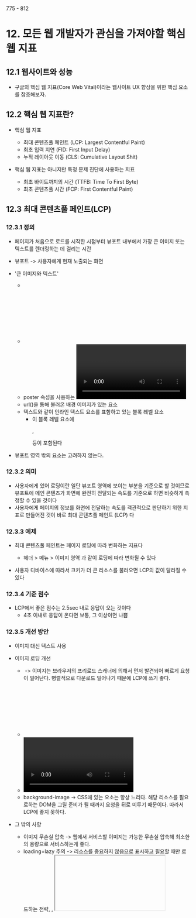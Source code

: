 775 - 812

# 12. 모든 웹 개발자가 관심을 가져야할 핵심 웹 지표

## 12.1 웹사이트와 성능

- 구글의 핵심 웹 지표(Core Web Vital)이라는 웹사이트 UX 향상을 위한 핵심 요소를 참조해보자.

## 12.2 핵심 웹 지표란?

- 핵심 웹 지표

  - 최대 콘텐츠풀 페인트 (LCP: Largest Contentful Paint)
  - 최초 입력 지연 (FID: First Input Delay)
  - 누적 레이아웃 이동 (CLS: Cumulative Layout Shit)

- 핵심 웹 지표는 아니지만 특정 문제 진단에 사용하는 지표

  - 최초 바이트까지의 시간 (TTFB: Time To First Byte)
  - 최초 콘텐츠풀 시간 (FCP: First Contentful Paint)

## 12.3 최대 콘텐츠풀 페인트(LCP)

### 12.3.1 정의

- 페이지가 처음으로 로드를 시작한 시점부터 뷰포트 내부에서 가장 큰 이미지 또는 텍스트를 렌더링하는 데 걸리는 시간

- 뷰포트 -> 사용자에게 현재 노출되는 화면
- '큰 이미지와 텍스트'

  - <img>
  - <svg> 내부의 <image>
  - poster 속성을 사용하는 <video>
  - url()을 통해 불러온 배경 이미지가 있는 요소
  - 텍스트와 같이 인라인 텍스트 요소를 표함하고 있는 블록 레벨 요소
    - 이 블록 레벨 요소에 <p>, <div> 등이 포함된다

- 뷰포트 영역 밖의 요소는 고려하지 않는다.

### 12.3.2 의미

- 사용자에게 있어 로딩이란 일단 뷰포트 영역에 보이는 부분을 기준으로 할 것이므로 뷰포트에 메인 콘텐츠가 화면에 완전히 전달되는 속도를 기준으로 하면 비슷하게 측정할 수 있을 것이다
- 사용자에게 페이지의 정보를 화면에 전달하는 속도를 객관적으로 판단하기 위한 지표로 만들어진 것이 바로 최대 콘텐츠풀 페인트 (LCP) 다

### 12.3.3 예제

- 최대 콘텐츠풀 페인트는 페이지 로딩에 따라 변화하는 지표다

  - 헤더 > 메뉴 > 이미지 영역 과 같이 로딩에 따라 변화될 수 있다

- 사용자 디바이스에 따라서 크키가 더 큰 리소스를 불러오면 LCP의 값이 달라질 수 있다

### 12.3.4 기준 점수

- LCP에서 좋은 점수는 2.5sec 내로 응답이 오는 것이다
  - 4초 이내로 응답이 온다면 보통, 그 이상이면 나쁨

### 12.3.5 개선 방안

- 이미지 대신 텍스트 사용

- 이미지 로딩 개선

  - <img> -> 이미지는 브라우저의 프리로드 스캐너에 의해서 먼저 발견되어 빠르게 요청이 일어난다. 병렬적으로 다운로드 일어나기 때문에 LCP에 쓰기 좋다.
  - <svg> -> 모든 리소스를 다 불러온 이후에 이미지를 불러온다. svg 내부의 img는 병렬적으로 다운로드 되지 않는다.
  - <video>의 poster -> poster는 사용자가 video 요소를 재상하거나 탐색하기 전까지 노출되는 요소다. img와 같은 성능이다. poster가 없는 경우 video를 로딩해 첫 프레임을 사용하기 때문에 LCP에 영향을 받을 것 같다면 꼭 poster를 넣어줘야한다.
  - background-image -> CSS에 있는 요소는 항상 느리다. 해당 리소스를 필요로하는 DOM을 그릴 준비가 될 때까지 요청을 뒤로 미루기 때문이다. 따라서 LCP에 좋지 못하다.

- 그 밖의 사항

  - 이미지 무손실 압축 -> 웹에서 서비스할 이미지는 가능한 무손실 압축해 최소한의 용량으로 서비스하는게 좋다.
  - loading=lazy 주의 -> 리소스를 중요하지 않음으로 표시하고 필요할 때만 로드하는 전략, <img>, <iframe> 등에 적용할 수 있지만 LCP의 이미지는 중요하지 않은 리소스로 분류하면 안된다.
  - fadein 과 같은 각종 애니메이션 -> 그냥 뜨는 것보다 fadeIn ease 10s와 같은걸 쓰면 LCP도 늦어진다.
  - 클라이언트에서 빌드하지 말 것 -> 프론트엔드에서 API의 응답을 필요로하면 그만큼 늦어진다.
  - 최대 콘텐츠풀 리소스는 직접 호스팅 -> 가능하다면 최대 콘텐츠풀 리소스는 같은 도메인에서 직접 호스팅하는 것이 좋다. 다른 출처에서 정제한 이미지를 가져오는 것은 최적화에 부정적이다.

## 12.4 최초 입력 지연(FID)

### 12.4.1 정의

- 사용자가 페이지와 처음 상호 작용할 때부터 해당 상호 작용에 대한 응답으로 브라우저가 실제로 이벤트 핸들러 처리를 시작하기까지의 시간을 측정합니다.

- 사용자가 얼마나 빠르게 웹페이지와의 상호작용에 대한 응답을 받을 수 있는지 측정하는 지표이다.

- 최초 입력 하나에 대해서만 판단한다.

### 12.4.2 의미

- 최초 입력 지연이란 화면이 최초에 그려지고 난 뒤, 사용자가 웹페이지에서 클릭 등 상호작용을 수행했을 때 메인 스레드가 이 이벤트에 대한 반응을 할 수 있을 때까지 걸리는 시간을 의미한다.

- 웹사이트 내부의 이벤트가 반응이 늦어지는 이유 -> 해당 입력을 처리해야 하는 브라우저의 메인 스레드가 바쁘기 때문이다. -> 바쁜 이유? 대규모 렌더링이 일어나고 있거나, 대규모 JS 파일을 분석하고 실행하는 등 다른 작업에 리소스를 할당 중이기 때문이다.

- 구글의 UX 분류 (RAIL)

  - Response: 사용자의 입력에 대한 반응 속도. 50ms 미만으로 이벤트를 처리할 것
  - Animation: 애니메이션의 각 프레임을 10ms 이하로 생성할 것
  - Idle: 유휴 시간을 극대화해 페이지가 50ms 이내에 사용자 입력에 응답하도록 할 것
  - Load: 5 초 이내에 콘텐츠를 전달하고 인터랙션을 준비할 것

- FID는 Response에 초점을 맞추고 있다.

### 12.4.3 예제

### 12.4.4 기준 점수

- FID에서 좋은 점수를 얻기 위해서는 100ms 이내로 응답이 와야 하며, 300ms 이내인 경우 보통, 그 이후의 경우에는 나쁨으로 처리된다

### 12.4.5 개선 방안

- FID에 가장 큰 영향을 미치는 메인 스레드에 이벤트를 실행할 여유를 줘서 개선한다.

- 실행에 오래 걸리는 긴 작업을 분리

  - 웹 페이지에서 해야하는 작업인지 확인
  - 긴 작업을 여러개로 분리 -> 크롬애서 50ms 이상 걸리면 오래 걸리는 작업이다.

- 자바스크립트 코드 최소화

  - 개발자 도구 > 커버리지 > 기록 버튼을 클리하고 웹페이지를 새로고침 > 커버리지 기록
  - 폴리필 -> 브라우저가 지원하지 않는 동작을 구현하고 집어 넣음. 크기가 크기때문에 꼭 필요한지 확인한다.

- 타사 자바스크립트 코드 실행의 지연

  - 외부 스크립트 코드가 잘 동작하는지 확인한다.
  - 주로 그렇게 중요한 자원이 아니기 때문에 async, defer를 이용해서 지연 불러오기를 하는 것이 좋다.

## 12.5 누적 레이아웃 이동(CLS)

### 12.5.1 정의

- 페이지의 생명주기 동안 발생하는 모든 예기치 않은 이동에 대한 지표를 계산하는 것

### 12.5.2 의미

- 최초 렌더링이 시작된 위치에서 만약 레이아웃의 이동이 발생한다면 누적 레이아웃 이동 점수로 기록하게 된다. 요소 추가가 다른 요소의 시작 위치에 영향을 미지면 레이아웃 이동으로 간주한다.

- 점수 계산 방법

  - 영향분율 -> 레이아웃 이동이 발생한 요소의 전체 높이와 뷰포트 높이의 비율
  - 거리분율 -> 레이아웃 이동이 발생한 요소가 뷰포트 대비 얼마나 이동했는지를 의미
  - 최종 점수 = 영향분율 \* 거리분율

### 12.5.3 예제

### 12.5.4 기준 점수

- CLS의 경우 0.1 이하인 경우 좋음, 0.25 이하인 경우 보통이며 그 외에는 나쁜 점수이다.

### 12.5.5 개선 방안

- 삽입이 예상되는 요소를 위한 추가적인 공간 확보

  - 요소의 크기나 위치가 바뀌는 것을 방지하기 위해서 useEffect 내부에서 요소에 영향을 미치는 작업, 뷰포트에 노출될 확률이 높은 작업을 최소화한다. 혹은 useLayoutEffect 사용 고려(로딩 지연 주의)
  - 스켈레톤 UI 처럼 공간을 미리 확보
  - SSR

- 폰트 로딩 최적화

  - 폰트로 발생하는 문제
    - FOUT (flash of unstyled text) -> 지정한 폰트가 보이지 않고 대체 기본 폰트로 보이고 있다가 뒤늦게 폰트가 적용되는 현상
    - FOIT (flash of invisible text) -> 지정한 폰트가 보이지 않고, 기본 폰트도 없어서 텍스트가 없는 채로 있다가 뒤늦게 폰트가 로딩되면서 페이지에 렌더링되는 현상
  - 해결 방법
    - <Link> 의 preload 사용 -> <Link> 요소의 rel=preload는 페이지에서 즉시 필요로 하는 리소스를 명시하는 기능이다. 리소스를 더 빠르게 사용할 수 있도록 준비한다.
    - font-family: optional: 폰트를 불러올 수 있는 방법은 크게 다섯 가지로 나뉜다.
      - auto( 기본값 ) -> 브라우저가 결정
      - block -> 폰트 로딩 전까지 렌더링 중단
      - swap -> FOUT 방식
      - fallback -> 100ms간 텍스트가 보이지 않고, 그 이후에 폴백 폰트로 렌더링한다. 3초 안에 폰트가 로딩되면 해당 폰트로 전환하고, 그렇지 않다면 폴백 폰트를 계속 사용한다.
      - optional -> falLback과 매우 유사하다. 3초 -> 0.1초

- 적절한 이미지 크기 설정
  - width, height 지정 -> 원하는 값을 지정하여 면적을 미리 할당

### 12.5.6 핵심 웹 지표는 아니지만 성능 확인에 중요한 지표들

- 최초 바이트까지의 시간 (Time To First Byte, TTFB)

  - 브라우저가 웹페이지의 첫 번째 바이트를 수신하는데 걸리는 시간

- 최초 콘텐츠 페인트 (First Contentful Paint, FCP)

  - 페이지가 로드되기 시작한 시점부터 페이지 콘텐츠의 일부가 화면에 렌더링될 때까지의 시간 (웹사이트 접속 후 뭐라도 뜨기 시작한 시점까지의 시간)
  - FCP는 1.8 초 이내에 이뤄진다면 좋음a, 3.0 초 이내는 보통, 그 이후는 나쁨

## 12.6 정리
